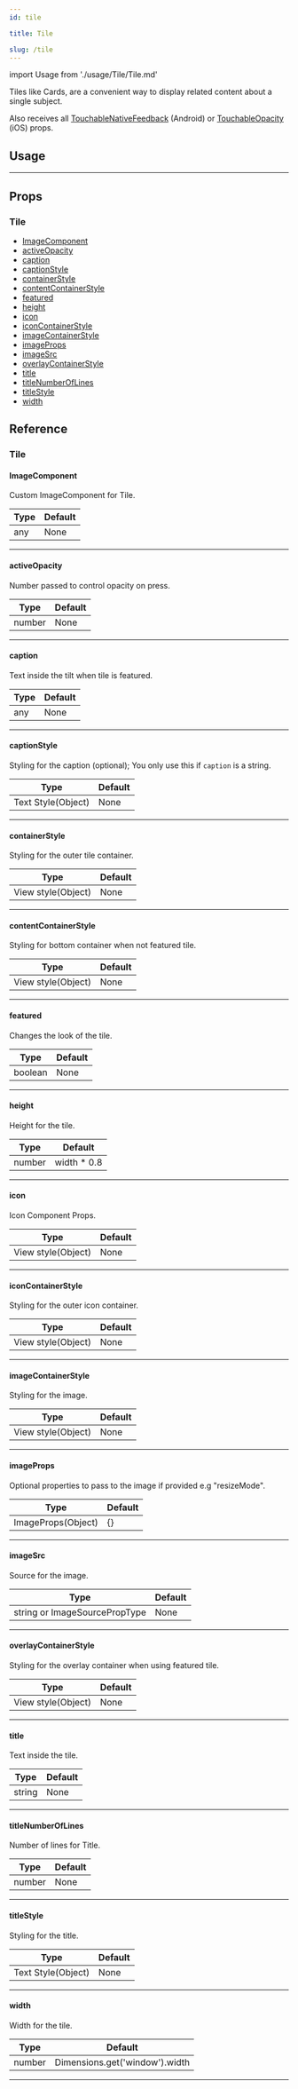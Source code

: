 ```yaml
---
id: tile

title: Tile

slug: /tile
---
```


import Usage from './usage/Tile/Tile.md'

Tiles like Cards, are a convenient way to display related content about a single subject.

Also receives all [TouchableNativeFeedback](http://reactnative.dev/docs/touchablenativefeedback.html#props) (Android) or [TouchableOpacity](http://reactnative.dev/docs/touchableopacity.html#props) (iOS) props.

## Usage

<Usage />

---

## Props

### Tile

- [ImageComponent](#imagecomponent)
- [activeOpacity](#activeopacity)
- [caption](#caption)
- [captionStyle](#captionstyle)
- [containerStyle](#containerstyle)
- [contentContainerStyle](#contentcontainerstyle)
- [featured](#featured)
- [height](#height)
- [icon](#icon)
- [iconContainerStyle](#iconcontainerstyle)
- [imageContainerStyle](#imagecontainerstyle)
- [imageProps](#imageprops)
- [imageSrc](#imagesrc)
- [overlayContainerStyle](#overlaycontainerstyle)
- [title](#title)
- [titleNumberOfLines](#titlenumberoflines)
- [titleStyle](#titlestyle)
- [width](#width)

## Reference

### Tile

#### ImageComponent

Custom ImageComponent for Tile.

| Type | Default |
| ---- | ------- |
| any  | None    |

---

#### activeOpacity

Number passed to control opacity on press.

| Type   | Default |
| ------ | ------- |
| number | None    |

---

#### caption

Text inside the tilt when tile is featured.

| Type | Default |
| ---- | ------- |
| any  | None    |

---

#### captionStyle

Styling for the caption (optional); You only use this if `caption` is a string.

| Type               | Default |
| ------------------ | ------- |
| Text Style(Object) | None    |

---

#### containerStyle

Styling for the outer tile container.

| Type               | Default |
| ------------------ | ------- |
| View style(Object) | None    |

---

#### contentContainerStyle

Styling for bottom container when not featured tile.

| Type               | Default |
| ------------------ | ------- |
| View style(Object) | None    |

---

#### featured

Changes the look of the tile.

| Type    | Default |
| ------- | ------- |
| boolean | None    |

---

#### height

Height for the tile.

| Type   | Default      |
| ------ | ------------ |
| number | width \* 0.8 |

---

#### icon

Icon Component Props.

| Type               | Default |
| ------------------ | ------- |
| View style(Object) | None    |

---

#### iconContainerStyle

Styling for the outer icon container.

| Type               | Default |
| ------------------ | ------- |
| View style(Object) | None    |

---

#### imageContainerStyle

Styling for the image.

| Type               | Default |
| ------------------ | ------- |
| View style(Object) | None    |

---

#### imageProps

Optional properties to pass to the image if provided e.g "resizeMode".

| Type               | Default |
| ------------------ | ------- |
| ImageProps(Object) | {}      |

---

#### imageSrc

Source for the image.

| Type                          | Default |
| ----------------------------- | ------- |
| string or ImageSourcePropType | None    |

---

#### overlayContainerStyle

Styling for the overlay container when using featured tile.

| Type               | Default |
| ------------------ | ------- |
| View style(Object) | None    |

---

#### title

Text inside the tile.

| Type   | Default |
| ------ | ------- |
| string | None    |

---

#### titleNumberOfLines

Number of lines for Title.

| Type   | Default |
| ------ | ------- |
| number | None    |

---

#### titleStyle

Styling for the title.

| Type               | Default |
| ------------------ | ------- |
| Text Style(Object) | None    |

---

#### width

Width for the tile.

| Type   | Default                        |
| ------ | ------------------------------ |
| number | Dimensions.get('window').width |

---
